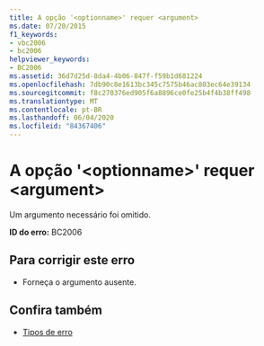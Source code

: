 ```yaml
---
title: A opção '<optionname>' requer <argument>
ms.date: 07/20/2015
f1_keywords:
- vbc2006
- bc2006
helpviewer_keywords:
- BC2006
ms.assetid: 36d7d25d-8da4-4b06-847f-f59b1d681224
ms.openlocfilehash: 7db90c8e1613bc345c7575b46ac803ec64e39134
ms.sourcegitcommit: f8c270376ed905f6a8896ce0fe25b4f4b38ff498
ms.translationtype: MT
ms.contentlocale: pt-BR
ms.lasthandoff: 06/04/2020
ms.locfileid: "84367406"
---
```

# <a name="option-optionname-requires-argument"></a>A opção '\<optionname>' requer \<argument>
Um argumento necessário foi omitido.  
  
 **ID do erro:** BC2006  
  
## <a name="to-correct-this-error"></a>Para corrigir este erro  
  
- Forneça o argumento ausente.  
  
## <a name="see-also"></a>Confira também

- [Tipos de erro](../programming-guide/language-features/error-types.md)
